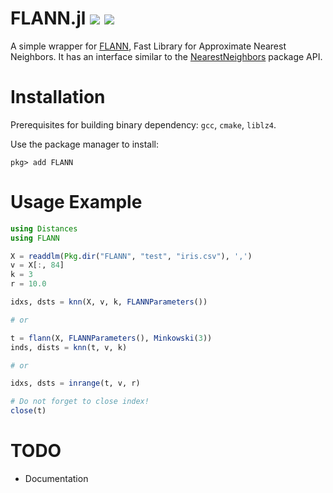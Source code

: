 FLANN.jl [![][CI-img]][CI-url] [![][coverage-img]][coverage-url]
========
A simple wrapper for [FLANN](https://github.com/flann-lib/flann), Fast Library for Approximate Nearest Neighbors. It has an interface similar to the [NearestNeighbors](https://github.com/KristofferC/NearestNeighbors.jl) package API.

# Installation
Prerequisites for building binary dependency: `gcc`, `cmake`, `liblz4`.

Use the package manager to install:

	pkg> add FLANN

# Usage Example

```julia
using Distances
using FLANN

X = readdlm(Pkg.dir("FLANN", "test", "iris.csv"), ',')
v = X[:, 84]
k = 3
r = 10.0

idxs, dsts = knn(X, v, k, FLANNParameters())

# or

t = flann(X, FLANNParameters(), Minkowski(3))
inds, dists = knn(t, v, k)

# or

idxs, dsts = inrange(t, v, r)

# Do not forget to close index!
close(t)
```

# TODO
* Documentation

[CI-img]: https://github.com/wildart/FLANN.jl/actions/workflows/CI.yml/badge.svg
[CI-url]: https://github.com/wildart/FLANN.jl/actions/workflows/CI.yml
[coverage-img]: https://coveralls.io/repos/wildart/FLANN.jl/badge.svg?branch=master
[coverage-url]: https://coveralls.io/r/wildart/FLANN.jl?branch=master
